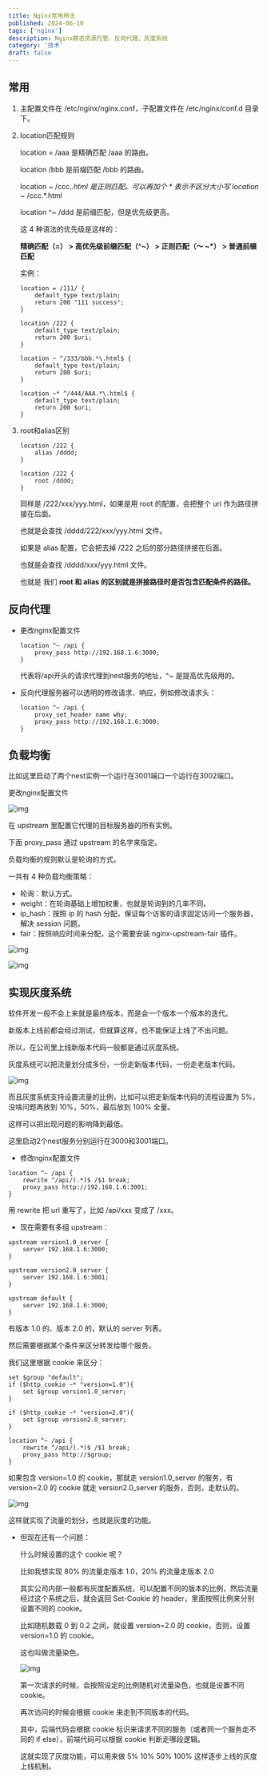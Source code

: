 ```yaml
---
title: Nginx常用用法
published: 2024-06-10
tags: ['nginx']
description: Nginx静态资源托管、反向代理、灰度系统
category: '技术'
draft: false 
---
```


## 常用

1. 主配置文件在 /etc/nginx/nginx.conf，子配置文件在 /etc/nginx/conf.d 目录下。

2. location匹配规则

   location = /aaa 是精确匹配 /aaa 的路由。

   location /bbb 是前缀匹配 /bbb 的路由。

   location ~ /ccc.*.html 是正则匹配。可以再加个 * 表示不区分大小写 location ~* /ccc.*.html

   location ^~ /ddd 是前缀匹配，但是优先级更高。

   这 4 种语法的优先级是这样的：

   **精确匹配（=） > 高优先级前缀匹配（^~） > 正则匹配（～ ~\*） > 普通前缀匹配**

   实例：

   ```nginx
   location = /111/ {
       default_type text/plain;
       return 200 "111 success";
   }
   
   location /222 {
       default_type text/plain;
       return 200 $uri;
   }
   
   location ~ ^/333/bbb.*\.html$ {
       default_type text/plain;
       return 200 $uri;
   }
   
   location ~* ^/444/AAA.*\.html$ {
       default_type text/plain;
       return 200 $uri;
   }
   ```

3. root和alias区别

   ```nginx
   location /222 {
       alias /dddd;
   }
   
   location /222 {
       root /dddd;
   }
   ```

   同样是 /222/xxx/yyy.html，如果是用 root 的配置，会把整个 uri 作为路径拼接在后面。

   也就是会查找 /dddd/222/xxx/yyy.html 文件。

   如果是 alias 配置，它会把去掉 /222 之后的部分路径拼接在后面。

   也就是会查找 /dddd/xxx/yyy.html 文件。

   也就是 我们 **root 和 alias 的区别就是拼接路径时是否包含匹配条件的路径。**

## 反向代理

* 更改nginx配置文件

  ```nginx
  location ^~ /api {
      proxy_pass http://192.168.1.6:3000;
  }
  ```

  代表将/api开头的请求代理到nest服务的地址，^~ 是提高优先级用的。

* 反向代理服务器可以透明的修改请求、响应，例如修改请求头：

  ```nginx
  location ^~ /api {
      proxy_set_header name why;
      proxy_pass http://192.168.1.6:3000;
  }
  ```

## 负载均衡

比如这里启动了两个nest实例一个运行在3001端口一个运行在3002端口。

更改nginx配置文件

![img](https://raw.githubusercontent.com/RZDCXZ/blog-img/main/2024/06/12/20240612160455.webp)

在 upstream 里配置它代理的目标服务器的所有实例。

下面 proxy_pass 通过 upstream 的名字来指定。

负载均衡的规则默认是轮询的方式。

一共有 4 种负载均衡策略：

- 轮询：默认方式。
- weight：在轮询基础上增加权重，也就是轮询到的几率不同。
- ip_hash：按照 ip 的 hash 分配，保证每个访客的请求固定访问一个服务器，解决 session 问题。
- fair：按照响应时间来分配，这个需要安装 nginx-upstream-fair 插件。

![img](https://raw.githubusercontent.com/RZDCXZ/blog-img/main/2024/06/12/20240612160513.webp)

![img](https://raw.githubusercontent.com/RZDCXZ/blog-img/main/2024/06/12/20240612160523.webp)

## 实现灰度系统

软件开发一般不会上来就是最终版本，而是会一个版本一个版本的迭代。

新版本上线前都会经过测试，但就算这样，也不能保证上线了不出问题。

所以，在公司里上线新版本代码一般都是通过灰度系统。

灰度系统可以把流量划分成多份，一份走新版本代码，一份走老版本代码。

![img](https://raw.githubusercontent.com/RZDCXZ/blog-img/main/2024/06/12/20240612162037.webp)

而且灰度系统支持设置流量的比例，比如可以把走新版本代码的流程设置为 5%，没啥问题再放到 10%，50%，最后放到 100% 全量。

这样可以把出现问题的影响降到最低。

这里启动2个nest服务分别运行在3000和3001端口。

* 修改nginx配置文件

```nginx
location ^~ /api {
    rewrite ^/api/(.*)$ /$1 break;
    proxy_pass http://192.168.1.6:3001;
}
```

用 rewrite 把 url 重写了，比如 /api/xxx 变成了 /xxx。

* 现在需要有多组 upstream：

```nginx
upstream version1.0_server {
    server 192.168.1.6:3000;
}
 
upstream version2.0_server {
    server 192.168.1.6:3001;
}

upstream default {
    server 192.168.1.6:3000;
}
```

有版本 1.0 的、版本 2.0 的，默认的 server 列表。

然后需要根据某个条件来区分转发给哪个服务。

我们这里根据 cookie 来区分：

```nginx
set $group "default";
if ($http_cookie ~* "version=1.0"){
    set $group version1.0_server;
}

if ($http_cookie ~* "version=2.0"){
    set $group version2.0_server;
}

location ^~ /api {
    rewrite ^/api/(.*)$ /$1 break;
    proxy_pass http://$group;
}
```

如果包含 version=1.0 的 cookie，那就走 version1.0_server 的服务，有 version=2.0 的 cookie 就走 version2.0_server 的服务，否则，走默认的。

![img](https://raw.githubusercontent.com/RZDCXZ/blog-img/main/2024/06/12/20240612162427.webp)

这样就实现了流量的划分，也就是灰度的功能。

* 但现在还有一个问题：

  什么时候设置的这个 cookie 呢？

  比如我想实现 80% 的流量走版本 1.0，20% 的流量走版本 2.0

  其实公司内部一般都有灰度配置系统，可以配置不同的版本的比例，然后流量经过这个系统之后，就会返回 Set-Cookie 的 header，里面按照比例来分别设置不同的 cookie。

  比如随机数载 0 到 0.2 之间，就设置 version=2.0 的 cookie，否则，设置 version=1.0 的 cookie。

  这也叫做流量染色。

  ![img](https://raw.githubusercontent.com/RZDCXZ/blog-img/main/2024/06/12/20240612162617.webp)

  第一次请求的时候，会按照设定的比例随机对流量染色，也就是设置不同 cookie。

  再次访问的时候会根据 cookie 来走到不同版本的代码。

  其中，后端代码会根据 cookie 标识来请求不同的服务（或者同一个服务走不同的 if else），前端代码可以根据 cookie 判断走哪段逻辑。

  这就实现了灰度功能，可以用来做 5% 10% 50% 100% 这样逐步上线的灰度上线机制。